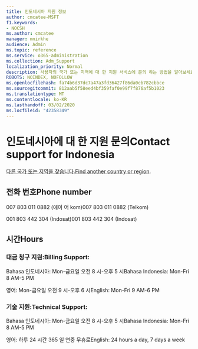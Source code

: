 ```yaml
---
title: 인도네시아 지원 정보
author: cmcatee-MSFT
f1.keywords:
- NOCSH
ms.author: cmcatee
manager: mnirkhe
audience: Admin
ms.topic: reference
ms.service: o365-administration
ms.collection: Adm_Support
localization_priority: Normal
description: 사용자의 국가 또는 지역에 대 한 지원 서비스에 문의 하는 방법을 알아보세요.
ROBOTS: NOINDEX, NOFOLLOW
ms.openlocfilehash: fa74b6d37dc7a47a3fd36427f86da0eb782cbbce
ms.sourcegitcommit: 812aab5f58eed4bf359faf0e99f7f876af5b1023
ms.translationtype: MT
ms.contentlocale: ko-KR
ms.lasthandoff: 03/02/2020
ms.locfileid: "42358349"
---
```

# <a name="contact-support-for-indonesia"></a><span data-ttu-id="0f964-103">인도네시아에 대 한 지원 문의</span><span class="sxs-lookup"><span data-stu-id="0f964-103">Contact support for Indonesia</span></span>

<span data-ttu-id="0f964-104">[다른 국가 또는 지역을 찾습니다](../contact-support-for-business-products.md).</span><span class="sxs-lookup"><span data-stu-id="0f964-104">[Find another country or region](../contact-support-for-business-products.md).</span></span>

## <a name="phone-number"></a><span data-ttu-id="0f964-105">전화 번호</span><span class="sxs-lookup"><span data-stu-id="0f964-105">Phone number</span></span>
<span data-ttu-id="0f964-106">007 803 011 0882 (에이 어 kom)</span><span class="sxs-lookup"><span data-stu-id="0f964-106">007 803 011 0882 (Telkom)</span></span>

<span data-ttu-id="0f964-107">001 803 442 304 (Indosat)</span><span class="sxs-lookup"><span data-stu-id="0f964-107">001 803 442 304 (Indosat)</span></span>

## <a name="hours"></a><span data-ttu-id="0f964-108">시간</span><span class="sxs-lookup"><span data-stu-id="0f964-108">Hours</span></span>
### <a name="billing-support"></a><span data-ttu-id="0f964-109">대금 청구 지원:</span><span class="sxs-lookup"><span data-stu-id="0f964-109">Billing Support:</span></span>

<span data-ttu-id="0f964-110">Bahasa 인도네시아: Mon-금요일 오전 8 시-오후 5 시</span><span class="sxs-lookup"><span data-stu-id="0f964-110">Bahasa Indonesia: Mon-Fri 8 AM-5 PM</span></span>

<span data-ttu-id="0f964-111">영어: Mon-금요일 오전 9 시-오후 6 시</span><span class="sxs-lookup"><span data-stu-id="0f964-111">English: Mon-Fri 9 AM-6 PM</span></span>

### <a name="technical-support"></a><span data-ttu-id="0f964-112">기술 지원:</span><span class="sxs-lookup"><span data-stu-id="0f964-112">Technical Support:</span></span>

<span data-ttu-id="0f964-113">Bahasa 인도네시아: Mon-금요일 오전 8 시-오후 5 시</span><span class="sxs-lookup"><span data-stu-id="0f964-113">Bahasa Indonesia: Mon-Fri 8 AM-5 PM</span></span>

<span data-ttu-id="0f964-114">영어: 하루 24 시간 365 일 연중 무휴로</span><span class="sxs-lookup"><span data-stu-id="0f964-114">English: 24 hours a day, 7 days a week</span></span>
